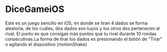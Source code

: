 # DiceGameiOS


Este es un juego sencillo en iOS, en donde se tiran 4 dados se forma aleatoria, de los cuáles, dos dados son tuyos y los otros dos pertenecen al rival. El punto es que consigas más puntos que tu rival durante 10 rondas consecutivas.La forma de tirar los dados es presionando el botón de "Tirar" o agitando el dispositivo (motionShake)
